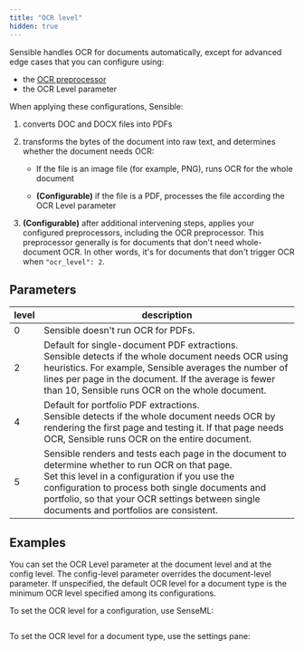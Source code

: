 ```yaml
---
title: "OCR level"
hidden: true
---
```

Sensible handles OCR for documents automatically, except for advanced edge cases that you can configure using:

- the [OCR preprocessor](doc:ocr)
- the OCR Level parameter

When applying these configurations, Sensible: 

1. converts DOC and DOCX files into PDFs

2. transforms the bytes of the document into raw text, and determines whether the document needs OCR:

   - If the file is an image file (for example, PNG), runs OCR for the whole document

   - **(Configurable)** if the file is a PDF, processes the file according the OCR Level parameter

3. **(Configurable)** after additional intervening steps, applies your configured preprocessors, including the OCR preprocessor. This preprocessor generally is for documents that don't need whole-document OCR. In other words, it's for documents that don't trigger OCR when `"ocr_level": 2`.

## Parameters

| level | description                                                  |
| ----- | ------------------------------------------------------------ |
| 0     | Sensible doesn't run OCR for PDFs.                           |
| 2     | Default for single-document PDF extractions.<br/> Sensible detects if the whole document needs OCR using heuristics. For example, Sensible averages the number of lines per page in the document. If the average is fewer than 10, Sensible runs OCR on the whole document. |
| 4     | Default for portfolio PDF extractions.<br/>Sensible detects if the whole document needs OCR by rendering the first page and testing it. If that page needs OCR, Sensible runs OCR on the entire document. |
| 5     | Sensible renders and tests each page in the document to determine whether to run OCR on that page.<br/>Set this level in a configuration if you use the configuration to process both single documents and portfolio, so that your OCR settings between single documents and portfolios are consistent. |

## Examples

You can set the OCR Level parameter at the document level and at the config level. The config-level parameter overrides the document-level parameter. If unspecified, the default OCR level for a document type is the minimum OCR level specified among its configurations.

To set the OCR level for a configuration, use SenseML:

```json
```



To set the OCR level for a document type, use the settings pane:

 
